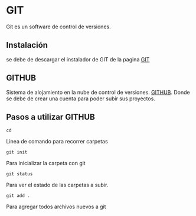 # GIT
Git es un software de control de versiones.

## Instalación
se debe de descargar el instalador de GIT de la pagina [GIT](https://git-scm.com/downloads)

## GITHUB
Sistema de alojamiento en la nube de control de versiones. [GITHUB](https://github.com).
Donde se debe de crear una cuenta para poder subir sus proyectos.

## Pasos a utilizar GITHUB

````
cd
````
Linea de comando para recorrer carpetas

````
git init
````
Para inicializar la carpeta con git

````
git status
````
Para ver el estado de las carpetas a subir.

````
git add .
````
Para agregar todos archivos nuevos a git

